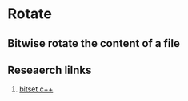 # Rotate

## Bitwise rotate the content of a file 


## Reseaerch lilnks 

1. [bitset c++](https://stackoverflow.com/questions/7349689/how-to-print-using-cout-a-number-in-binary-form)
